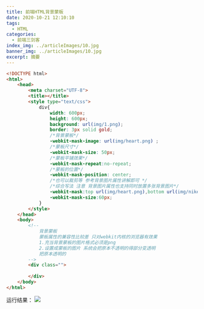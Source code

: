 ```yaml
---
title: 前端HTML背景蒙板
date: 2020-10-21 12:10:10
tags:
  - HTML
categories:
  - 前端三剑客
index_img: ../articleImages/10.jpg
banner_img: ../articleImages/10.jpg
excerpt: 摘要
---
```

<meta name="referrer" content="no-referrer"/>

```html
<!DOCTYPE html>
<html>
	<head>
		<meta charset="UTF-8">
		<title></title>
		<style type="text/css">
			div{
				width: 600px;
				height: 600px;
				background: url(img/1.png);
				border: 3px solid gold;
				/*背景蒙板*/
				-webkit-mask-image: url(img/heart.png) ;
				/*蒙板尺寸*/
				-webkit-mask-size: 50px;
				/*蒙板平铺效果*/
				-webkit-mask-repeat:no-repeat;
				/*蒙板的位置*/
				-webkit-mask-position: center;
				/*也可以裁剪等 参考背景图片属性讲解即可 */
				/*综合写法 注意 背景图片属性也支持同时放置多张背景图片*/
				-webkit-mask:top url(img/heart.png),bottom url(img/nike.png);
				-webkit-mask-size:60px;
			}
		</style>
	</head>
	<body>
		<!--
			背景蒙板
			蒙板属性的兼容性比较差 只对webkit内核的浏览器有效果
			1.充当背景蒙板的图片格式必须是png
			2.设置成蒙板的图片 系统会把原本不透明的得部分变透明 
			把原本透明的
		-->
		<div class="">
			
		</div>
	</body>
</html>

```
运行结果：
![](https://img-blog.csdnimg.cn/66a165c46cbd4497b37004eef25b40c9.png)
